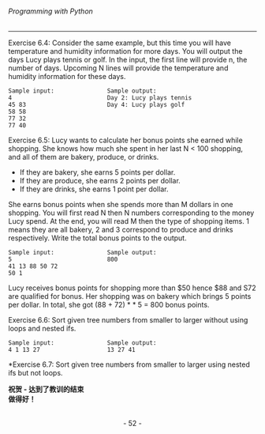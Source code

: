 ###### Programming with Python
---


Exercise 6.4: Consider the same example, but this time you will have
temperature and humidity information for more days. You will output the days
Lucy plays tennis or golf. In the input, the first line will provide n, the number of days. Upcoming N lines will provide the temperature and humidity information
for these days.

```
Sample input:               Sample output:
4                           Day 2: Lucy plays tennis
45 83                       Day 4: Lucy plays golf
58 58
77 32
77 40
```


Exercise 6.5: Lucy wants to calculate her bonus points she earned while shopping.
She knows how much she spent in her last N < 100 shopping, and all of them are
bakery, produce, or drinks.
- If they are bakery, she earns 5 points per dollar.
- If they are produce, she earns 2 points per dollar.
- If they are drinks, she earns 1 point per dollar.

She earns bonus points when she spends more than M dollars in one shopping.
You will first read N then N numbers corresponding to the money Lucy spend. At
the end, you will read M then the type of shopping items. 1 means they are all
bakery, 2 and 3 correspond to produce and drinks respectively. Write the total
bonus points to the output.


```
Sample input:               Sample output:
5                           800
41 13 88 50 72
50 1
```

Lucy receives bonus points for shopping more than $50 hence $88 and S72 are
qualified for bonus. Her shopping was on bakery which brings 5 points per dollar.
In total, she got (88 + 72) * * 5 = 800 bonus points.

Exercise 6.6: Sort given tree numbers from smaller to larger without using loops
and nested ifs.

```
Sample input:               Sample output:
4 1 13 27                   13 27 41
```

*Exercise 6.7: Sort given tree numbers from smaller to larger using nested ifs
but not loops.


**祝贺 - 达到了教训的结束** <br>
**做得好！**

<br>

<center> - 52 - </center>

